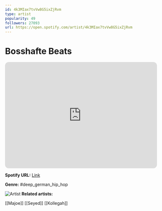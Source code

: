```yaml
---
id: 4k3MIax7tvVw8G5ixZjRvm
type: artist
popularity: 49
followers: 27093
url: https://open.spotify.com/artist/4k3MIax7tvVw8G5ixZjRvm
---
```

# Bosshafte Beats

<iframe style="border-radius:12px" src="https://open.spotify.com/embed/artist/4k3MIax7tvVw8G5ixZjRvm" width="100%" height="352" frameBorder="0" allowfullscreen="" allow="autoplay; clipboard-write; encrypted-media; fullscreen; picture-in-picture" loading="lazy"></iframe>

**Spotify URL:** [Link](https://open.spotify.com/artist/4k3MIax7tvVw8G5ixZjRvm)

**Genre:**  #deep_german_hip_hop

![Artist](https://i.scdn.co/image/ab6761610000e5eb3badaa36c0a89321a474b1f5)
**Related artists:**

[[Majoe]]
[[Seyed]]
[[Kollegah]]

